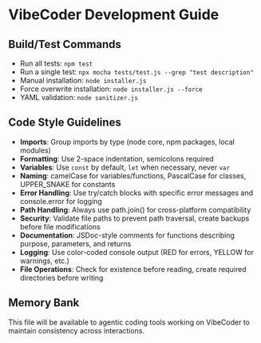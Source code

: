 # VibeCoder Development Guide

## Build/Test Commands
- Run all tests: `npm test` 
- Run a single test: `npx mocha tests/test.js --grep "test description"`
- Manual installation: `node installer.js`
- Force overwrite installation: `node installer.js --force`
- YAML validation: `node sanitizer.js`

## Code Style Guidelines
- **Imports**: Group imports by type (node core, npm packages, local modules)
- **Formatting**: Use 2-space indentation, semicolons required
- **Variables**: Use `const` by default, `let` when necessary, never `var`
- **Naming**: camelCase for variables/functions, PascalCase for classes, UPPER_SNAKE for constants
- **Error Handling**: Use try/catch blocks with specific error messages and console.error for logging
- **Path Handling**: Always use path.join() for cross-platform compatibility
- **Security**: Validate file paths to prevent path traversal, create backups before file modifications
- **Documentation**: JSDoc-style comments for functions describing purpose, parameters, and returns
- **Logging**: Use color-coded console output (RED for errors, YELLOW for warnings, etc.)
- **File Operations**: Check for existence before reading, create required directories before writing

## Memory Bank
This file will be available to agentic coding tools working on VibeCoder to maintain consistency across interactions.